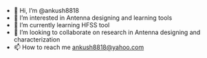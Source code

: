 - 👋 Hi, I’m @ankush8818
- 👀 I’m interested in  Antenna designing and learning tools
- 🌱 I’m currently learning HFSS tool
- 💞️ I’m looking to collaborate on research in Antenna designing and characterization
- 📫 How to reach me  ankush8818@yahoo.com

<!---
ankush8818/ankush8818 is a ✨ special ✨ repository because its `README.md` (this file) appears on your GitHub profile.
You can click the Preview link to take a look at your changes.
--->
